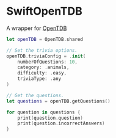 # SwiftOpenTDB

A wrapper for [OpenTDB](https://opentdb.com)

``` swift
let openTDB = OpenTDB.shared

// Set the trivia options.
openTDB.triviaConfig = .init(
    numberOfQuestions: 10,
    category: .animals,
    difficulty: .easy,
    triviaType: .any
)

// Get the questions.
let questions = openTDB.getQuestions()

for question in questions {
    print(question.question)
    print(question.incorrectAnswers)
}
```
